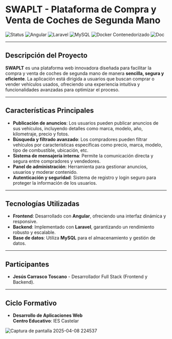 # SWAPLT - Plataforma de Compra y Venta de Coches de Segunda Mano

![Status](https://img.shields.io/badge/Status-En%20desarrollo-blue) 
![Angular](https://img.shields.io/badge/Angular-v14-DD0031?logo=angular) 
![Laravel](https://img.shields.io/badge/Laravel-v12-orange?logo=laravel)
![MySQL](https://img.shields.io/badge/MySQL-8.0+-4479A1?logo=mysql&logoColor=white)
![Docker Contenedorizado](https://img.shields.io/badge/Docker-Containers-2496ED?logo=docker&logoColor=white)
![Doc](https://img.shields.io/badge/Docs-Yes-inform)

---

## Descripción del Proyecto

**SWAPLT** es una plataforma web innovadora diseñada para facilitar la compra y venta de coches de segunda mano de manera **sencilla, segura y eficiente**. La aplicación está dirigida a usuarios que buscan comprar o vender vehículos usados, ofreciendo una experiencia intuitiva y funcionalidades avanzadas para optimizar el proceso.

---

## Características Principales

- **Publicación de anuncios**: Los usuarios pueden publicar anuncios de sus vehículos, incluyendo detalles como marca, modelo, año, kilometraje, precio y fotos.
- **Búsqueda y filtrado avanzado**: Los compradores pueden filtrar vehículos por características específicas como precio, marca, modelo, tipo de combustible, ubicación, etc.
- **Sistema de mensajería interna**: Permite la comunicación directa y segura entre compradores y vendedores.
- **Panel de administración**: Herramienta para gestionar anuncios, usuarios y moderar contenido.
- **Autenticación y seguridad**: Sistema de registro y login seguro para proteger la información de los usuarios.

---

## Tecnologías Utilizadas

- **Frontend**: Desarrollado con **Angular**, ofreciendo una interfaz dinámica y responsive.
- **Backend**: Implementado con **Laravel**, garantizando un rendimiento robusto y escalable.
- **Base de datos**: Utiliza **MySQL** para el almacenamiento y gestión de datos.

---

## Participantes

- **Jesús Carrasco Toscano** - Desarrollador Full Stack (Frontend y Backend).

---

## Ciclo Formativo

- **Desarrollo de Aplicaciones Web**  
  **Centro Educativo**: IES Castelar  

![Captura de pantalla 2025-04-08 224537](https://github.com/user-attachments/assets/a063be4b-8ae8-4432-aa41-8c1f8328ed6b)
